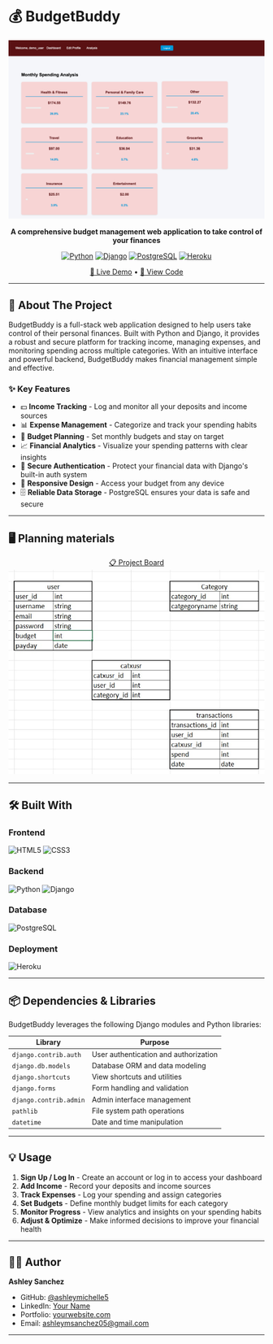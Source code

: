 # 💰 BudgetBuddy

<div align="center">
    
![screenshot of the app](./budget/static/img/Screenshot-app.png)

**A comprehensive budget management web application to take control of your finances**

[![Python](https://img.shields.io/badge/Python-3.x-blue.svg)](https://www.python.org/)
[![Django](https://img.shields.io/badge/Django-4.x-green.svg)](https://www.djangoproject.com/)
[![PostgreSQL](https://img.shields.io/badge/PostgreSQL-Database-blue.svg)](https://www.postgresql.org/)
[![Heroku](https://img.shields.io/badge/Deployed%20on-Heroku-purple.svg)](https://budget-buddy1-c92a3320901e.herokuapp.com/dashboard/)

[🚀 Live Demo](https://budget-buddy1-c92a3320901e.herokuapp.com/dashboard/) •  [📂 View Code](https://github.com/ashleymichelle5/BudgetBuddy)

</div>

---

## 📖 About The Project

BudgetBuddy is a full-stack web application designed to help users take control of their personal finances. Built with Python and Django, it provides a robust and secure platform for tracking income, managing expenses, and monitoring spending across multiple categories. With an intuitive interface and powerful backend, BudgetBuddy makes financial management simple and effective.

### ✨ Key Features

- 💵 **Income Tracking** - Log and monitor all your deposits and income sources
- 📊 **Expense Management** - Categorize and track your spending habits
- 🎯 **Budget Planning** - Set monthly budgets and stay on target
- 📈 **Financial Analytics** - Visualize your spending patterns with clear insights
- 🔐 **Secure Authentication** - Protect your financial data with Django's built-in auth system
- 📱 **Responsive Design** - Access your budget from any device
- 🗄️ **Reliable Data Storage** - PostgreSQL ensures your data is safe and secure

---

## 🖥️ Planning materials

<div align="center">

[📋 Project Board](https://trello.com/b/NAEff5JR/budget-planner) 
![Planning-tables](./budget/static/img/tables.jpeg)

</div>

---

## 🛠️ Built With

### Frontend
![HTML5](https://img.shields.io/badge/HTML5-E34F26?style=for-the-badge&logo=html5&logoColor=white)
![CSS3](https://img.shields.io/badge/CSS3-1572B6?style=for-the-badge&logo=css3&logoColor=white)

### Backend
![Python](https://img.shields.io/badge/Python-3776AB?style=for-the-badge&logo=python&logoColor=white)
![Django](https://img.shields.io/badge/Django-092E20?style=for-the-badge&logo=django&logoColor=white)

### Database
![PostgreSQL](https://img.shields.io/badge/PostgreSQL-316192?style=for-the-badge&logo=postgresql&logoColor=white)

### Deployment
![Heroku](https://img.shields.io/badge/Heroku-430098?style=for-the-badge&logo=heroku&logoColor=white)

---

## 📦 Dependencies & Libraries

BudgetBuddy leverages the following Django modules and Python libraries:

| Library | Purpose |
|---------|---------|
| `django.contrib.auth` | User authentication and authorization |
| `django.db.models` | Database ORM and data modeling |
| `django.shortcuts` | View shortcuts and utilities |
| `django.forms` | Form handling and validation |
| `django.contrib.admin` | Admin interface management |
| `pathlib` | File system path operations |
| `datetime` | Date and time manipulation |

---

## 💡 Usage

1. **Sign Up / Log In** - Create an account or log in to access your dashboard
2. **Add Income** - Record your deposits and income sources
3. **Track Expenses** - Log your spending and assign categories
4. **Set Budgets** - Define monthly budget limits for each category
5. **Monitor Progress** - View analytics and insights on your spending habits
6. **Adjust & Optimize** - Make informed decisions to improve your financial health

---

## 👨‍💻 Author

**Ashley Sanchez**

- GitHub: [@ashleymichelle5](https://github.com/ashleymichelle5)
- LinkedIn: [Your Name](https://linkedin.com/in/your-profile)
- Portfolio: [yourwebsite.com](https://yourwebsite.com)
- Email: ashleymsanchez05@gmail.com

---



